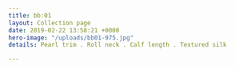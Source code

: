 ```yaml
---
title: bb:01
layout: Collection page
date: 2019-02-22 13:58:21 +0000
hero-image: "/uploads/bb01-975.jpg"
details: Pearl trim . Roll neck . Calf length . Textured silk

---
```

